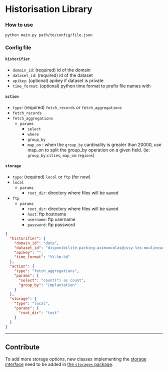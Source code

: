 # Historisation Library


### How to use

`python main.py path/to/config/file.json`

### Config file

#### `historifier`

- `domain_id`: (required) id of the domain
- `dataset_id`: (required) id of the dataset
- `apikey`: (optional) apikey if dataset is private
- `time_format`: (optional) python time format to prefix file names with

#### `action`

- `type`: (required) `fetch_records` or `fetch_aggregations`
- `fetch_records`
- `fetch_aggregations`
    - `params`
        - `select`
        - `where`
        - `group_by`
        - `map_on` : when the `group_by` cardinality is greater than
        20000, use map_on to split the group_by operation on a given
        field. (ie: `group_by`:`cities`, `map_on`:`regions`)

#### `storage`

- `type`: (required) `local` or `ftp` (for now)
- `local`
    - `params`
        - `root_dir`: directory where files will be saved
- `ftp`
    - `params`
        - `root_dir`: directory where files will be saved
        - `host`: ftp hostname
        - `username`: ftp username
        - `password`: ftp password

```json
{
  "historifier": {
    "domain_id": "data",
    "dataset_id": "disponibilite-parking-aximumcolas@issy-les-moulineaux",
    "apikey": "",
    "time_format": "%Y-%m-%d"
  },
  "action": {
    "type": "fetch_aggregations",
    "params": {
      "select": "count(*) as count",
      "group_by": "implantation"
    }
  },
  "storage": {
    "type": "local",
    "params": {
      "root_dir": "test"
    }
  }
}

```

__________________________________
## Contribute

To add more storage options, new classes implementing the [storage interface](historisation/storage.py) need to be added in [the `storages` package](historisation/storages).

